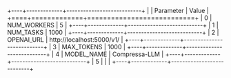 +----+-------------+---------------------------+
|    | Parameter   | Value                     |
+====+=============+===========================+
|  0 | NUM_WORKERS | 5                         |
+----+-------------+---------------------------+
|  1 | NUM_TASKS   | 1000                      |
+----+-------------+---------------------------+
|  2 | OPENAI_URL  | http://localhost:5000/v1/ |
+----+-------------+---------------------------+
|  3 | MAX_TOKENS  | 1000                      |
+----+-------------+---------------------------+
|  4 | MODEL_NAME  | Compressa-LLM             |
+----+-------------+---------------------------+
|  5 |             |                           |
+----+-------------+---------------------------+